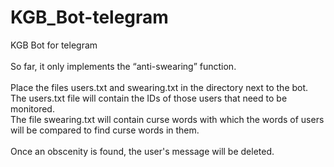 # KGB_Bot-telegram
KGB Bot for telegram  
<br />
So far, it only implements the “anti-swearing” function.  
<br />
Place the files  users.txt and swearing.txt in the directory next to the bot.  
The users.txt file will contain the IDs of those users that need to be monitored.  
The file swearing.txt will contain curse words with which the words of users will be compared to find curse words in them.  
<br />
Once an obscenity is found, the user's message will be deleted.
